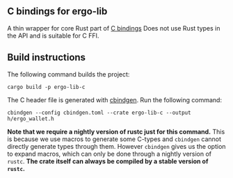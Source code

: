 ## C bindings for ergo-lib

A thin wrapper for core Rust part of [C bindings](../ergo-lib-c-core)
Does not use Rust types in the API and is suitable for C FFI.

## Build instructions

The following command builds the project:

```
cargo build -p ergo-lib-c
```

The C header file is generated with [cbindgen](https://github.com/eqrion/cbindgen). Run the following
command:
```
cbindgen --config cbindgen.toml --crate ergo-lib-c --output h/ergo_wallet.h
```
**Note that we require a nightly version of rustc just for this command.** This is because we use
macros to generate some C-types and `cbindgen` cannot directly generate types through them. However
`cbindgen` gives us the option to expand macros, which can only be done through a nightly version of
`rustc`. **The crate itself can always be compiled by a stable version of `rustc`.**